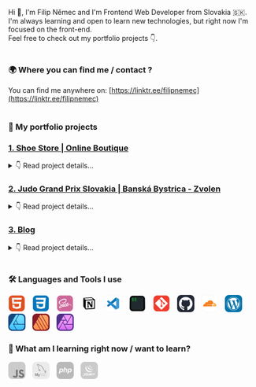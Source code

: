 Hi 👋, I'm Filip Němec and I'm Frontend Web Developer from Slovakia 🇸🇰. </br>
I'm always learning and open to learn new technologies, but right now I'm focused on the front-end. </br>
Feel free to check out my portfolio projects 👇.

#

### 🌍 Where you can find me / contact ?

You can find me anywhere on: [https://linktr.ee/filipnemec](https://linktr.ee/filipnemec)

#

### 🎨 My portfolio projects

### [1. Shoe Store | Online Boutique](https://shoe-store-42v.pages.dev/)

<details>
<summary>👇 Read project details...</summary>

<br>

- portfolio project that I'm curretly working on 🟢
- homepage design of online shoe boutique
- my first programmed project
- Git repository with full commit history is publicly available on my GitHub profile, or right [here](https://github.com/filip-nemec/shoestore)
- view website live [here](https://shoe-store-42v.pages.dev/)

</details>

### [2. Judo Grand Prix Slovakia | Banská Bystrica - Zvolen](https://judogp.sk/)

<details>
<summary>👇 Read project details...</summary>

<br>

- website is part of my portfolio, but it's REAL and OFFICIAL website of Slovak Judo Competition
- built with WordPress and Elementor Page Builder with free tools and few lines of extra CSS code
- view website live [here](https://judogp.sk/)

</details>

### [3. Blog](https://designspace.sk)

<details>
<summary>👇 Read project details...</summary>

<br>

- my first ever website, built from scratch, full responsive
- built with WordPress and Elementor Page Builder
- I tried to replicate the original website design ([denofgeek.com](https://www.denofgeek.com/)) as best as possible for me without a lot of coding using WordPress with mostly free tools (except for a few)
- view website live [here](https://designspace.sk)

</details>

#

### 🛠️ Languages and Tools I use

<div align="left">
<img max-height="100%" width="35px" style="padding-right:10px;" src="html5-icon.svg" title="HTML"/>
<img max-height="100%" width="35px" style="padding-right:10px;" src="css3-icon.svg" title="CSS"/>
<img max-height="100%" width="35px" style="padding-right:10px;" src="sass-icon.svg" title="Sass"/>
<img max-height="100%" width="35px" style="padding-right:10px;" src="notion-icon.svg" title="Notion"/>
<img max-height="100%" width="35px" style="padding-right:10px;" src="visual-studio-code-icon.svg" title="Visual Studio Code"/>
<img max-height="100%" width="35px" style="padding-right:10px;" src="iterm-icon.svg" title="iTerm"/>
<img max-height="100%" width="35px" style="padding-right:10px;" src="git-icon.svg" title="Git"/>
<img max-height="100%" width="35px" style="padding-right:10px;" src="github-icon.svg" title="GitHub"/>
<img max-height="100%" width="35px" style="padding-right:10px;" src="cloudflare-icon.svg" title="CloudFlare"/>
<img max-height="100%" width="35px" style="padding-right:10px;" src="wordpress-icon.svg" title="WordPress"/>
<img max-height="100%" width="35px" style="padding-right:10px;" src="affinity-designer-icon.svg" title="Affinity Designer"/>
<img max-height="100%" width="35px" style="padding-right:10px;" src="affinity-publisher-icon.svg" title="Affinity Publisher"/>
<img max-height="100%" width="35px" style="padding-right:10px;" src="affinity-photo-icon.svg" title="Affinity Photo"/>
</div>

### 🔬 What am I learning right now / want to learn?

<div align="left">
<img max-height="100%" width="35px" style="padding-right:10px;" src="javascript-bw.svg" title="JavaScript"/>
<img max-height="100%" width="35px" style="padding-right:10px;" src="mysql-bw.svg" title="MySQL"/>
<img max-height="100%" width="35px" style="padding-right:10px;" src="php-bw.svg" title="php"/>
<img max-height="100%" width="35px" style="padding-right:10px;" src="jquery-bw.svg" title="jQuery"/>
</div>

